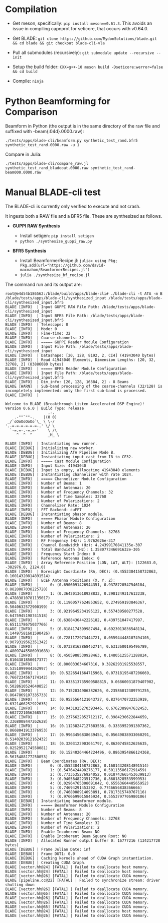 # Compilation

- Get meson, specifically: `pip install meson==0.61.3`.
  This avoids an issue in compiling capnprot for seticore, that occurs with v0.64.0.

- Get BLADE: `git clone https://github.com/MydonSolutions/blade.git && cd blade && git checkout blade-cli-vla`

- Pull all submodules (recursively): `git submodule update --recursive --init`

- Setup the build folder: `CXX=g++-10 meson build -Dseticore:werror=false && cd build`

- Compile: `ninja`

# Python Beamforming for Comparison

Beamform in Python (the output is in the same directory of the raw file and suffixed with -beam{:04d}.0000.raw):

`./tests/apps/blade-cli/beamform.py synthetic_test_rand.bfr5 synthetic_test_rand.0000.raw -u 1`

Compare in Julia:

`./tests/apps/blade-cli/compare_raw.jl synthetic_test_rand_bladeout.0000.raw synthetic_test_rand-beam000.0000.raw `

# Manual BLADE-cli test

The BLADE-cli is currently only verified to execute and not crash.

It ingests both a RAW file and a BFR5 file. These are synthesized as follows.

- **GUPPI RAW Synthesis**
	- Install setigen: `pip install setigen`
	- `python ./synthesize_guppi_raw.py`

- **BFR5 Synthesis**
	- Install BeamformerRecipe.jl: `julia> using Pkg; Pkg.add(url="https://github.com/david-macmahon/BeamformerRecipes.jl")`
	- `julia ./synthesize_bf_recipe.jl`

The command run and its output are:

```
root@e4d54b186562:/blade/build/apps/blade-cli# ./blade-cli -t ATA -m B /blade/tests/apps/blade-cli/synthesized_input /blade/tests/apps/blade-cli/synthesized_input.bfr5 
BLADE [INFO]  | Input GUPPI RAW File Path: /blade/tests/apps/blade-cli/synthesized_input
BLADE [INFO]  | Input BFR5 File Path: /blade/tests/apps/blade-cli/synthesized_input.bfr5
BLADE [INFO]  | Telescope: 0
BLADE [INFO]  | Mode: 0
BLADE [INFO]  | Fine-time: 32
BLADE [INFO]  | Coarse-channels: 32
BLADE [INFO]  | ===== GUPPI Reader Module Configuration
BLADE [INFO]  | Input File Path: /blade/tests/apps/blade-cli/synthesized_input
BLADE [INFO]  | Datashape: [20, 128, 8192, 2, CI4] (41943040 bytes)
BLADE [INFO]  | Read 41943040 Elements, Dimension Lengths: [20, 32, 32768, 2] (83886080 bytes)
BLADE [INFO]  | ===== BFR5 Reader Module Configuration
BLADE [INFO]  | Input File Path: /blade/tests/apps/blade-cli/synthesized_input.bfr5
BLADE [INFO]  | Dim_info: [20, 128, 16384, 2] - 8 Beams
BLADE [WARN]  | Sub-band processing of the coarse-channels (32/128) is incompletely implemented: only the first sub-band is processed.
BLADE [INFO]  | 

Welcome to BLADE (Breakthrough Listen Accelerated DSP Engine)!
Version 0.6.0 | Build Type: release
                   .-.
    .-""`""-.    |(0 0)
 _/`oOoOoOoOo`\_ \ \-/
'.-=-=-=-=-=-=-.' \/ \
  `-=.=-.-=.=-'    \ /\
     ^  ^  ^       _H_ \
            
BLADE [INFO]  | Instantiating new runner.
BLADE [DEBUG] | Initializing new worker.
BLADE [DEBUG] | Initializing ATA Pipeline Mode B.
BLADE [DEBUG] | Instantiating input cast from I8 to CF32.
BLADE [INFO]  | ===== Cast Module Configuration
BLADE [INFO]  | Input Size: 41943040
BLADE [DEBUG] | Input is empty, allocating 41943040 elements
BLADE [DEBUG] | Instantiating channelizer with rate 1024.
BLADE [INFO]  | ===== Channelizer Module Configuration
BLADE [INFO]  | Number of Beams: 1
BLADE [INFO]  | Number of Antennas: 20
BLADE [INFO]  | Number of Frequency Channels: 32
BLADE [INFO]  | Number of Time Samples: 32768
BLADE [INFO]  | Number of Polarizations: 2
BLADE [INFO]  | Channelizer Rate: 1024
BLADE [INFO]  | FFT Backend: cuFFT
BLADE [DEBUG] | Instantiating phasor module.
BLADE [INFO]  | ===== Phasor Module Configuration
BLADE [INFO]  | Number of Beams: 8
BLADE [INFO]  | Number of Antennas: 20
BLADE [INFO]  | Number of Frequency Channels: 32768
BLADE [INFO]  | Number of Polarizations: 2
BLADE [INFO]  | RF Frequency (Hz): 1.9762626e-317
BLADE [INFO]  | Channel Bandwidth (Hz): 4.24399170841135e-307
BLADE [INFO]  | Total Bandwidth (Hz): 1.358077346691632e-305
BLADE [INFO]  | Frequency Start Index: 0
BLADE [INFO]  | Reference Antenna Index: 0
BLADE [INFO]  | Array Reference Position (LON, LAT, ALT): (122683.0, -382976.0, 2124.0)
BLADE [INFO]  | Boresight Coordinate (RA, DEC): (0.4552384158732863, 0.16014320814891514)
BLADE [INFO]  | ECEF Antenna Positions (X, Y, Z):
BLADE [INFO]  |     0: (0.6906091426944351, 0.9378720547546184, 0.8828087038225728)
BLADE [INFO]  |     1: (0.3642013618928833, 0.2981249317612238, 0.47883810781135017)
BLADE [INFO]  |     2: (0.11960577624853652, 0.274959193846367, 0.5040632572900199)
BLADE [INFO]  |     3: (0.9219645234195122, 0.557439580277528, 0.6475945198741518)
BLADE [INFO]  |     4: (0.6388436442226182, 0.439751047417997, 0.6511178675037766)
BLADE [INFO]  |     5: (0.8184174399987494, 0.6923013836548134, 0.14497581601590426)
BLADE [INFO]  |     6: (0.7281172973444721, 0.055944448107494105, 0.9079319562351342)
BLADE [INFO]  |     7: (0.07328162868452714, 0.6313600195496789, 0.48097445586991683)
BLADE [INFO]  |     8: (0.4505988530928463, 0.14805125571288824, 0.8104381850017377)
BLADE [INFO]  |     9: (0.800033634667316, 0.38262931925538557, 0.5351099944362997)
BLADE [INFO]  |     10: (0.5226541664715968, 0.07318195487206669, 0.7667234567174142)
BLADE [INFO]  |     11: (0.033513735900588815, 0.06860031879407902, 0.5028610524640852)
BLADE [INFO]  |     12: (0.7152034906382626, 0.23586012389791255, 0.8647869107335733)
BLADE [INFO]  |     13: (0.9525564121043727, 0.8376470732353919, 0.6321466252922635)
BLADE [INFO]  |     14: (0.9431925270393446, 0.6762389847632453, 0.6027221056268577)
BLADE [INFO]  |     15: (0.2376622852712117, 0.3984230622844659, 0.3368008447262628)
BLADE [INFO]  |     16: (0.11238247127883538, 0.3333952991307362, 0.8668041913376953)
BLADE [INFO]  |     17: (0.9963456838639454, 0.05649038933060291, 0.5140203912162432)
BLADE [INFO]  |     18: (0.3203122903051797, 0.8620745812626635, 0.8252952174558081)
BLADE [INFO]  |     19: (0.15240264464224496, 0.8863954866124368, 0.5615488177250053)
BLADE [INFO]  | Beam Coordinates (RA, DEC):
BLADE [INFO]  |     0: (0.4552384158732863, 0.16014320814891514)
BLADE [INFO]  |     1: (0.5476424498276177, 0.5011358617291459)
BLADE [INFO]  |     2: (0.7733535276924052, 0.018743665453639813)
BLADE [INFO]  |     3: (0.9405848223512736, 0.8601828553599953)
BLADE [INFO]  |     4: (0.02964765308691042, 0.6556360448565952)
BLADE [INFO]  |     5: (0.74694291453392, 0.7746656838366666)
BLADE [INFO]  |     6: (0.7468008914093891, 0.7817315740767116)
BLADE [INFO]  |     7: (0.9766699015845924, 0.5553797706980106)
BLADE [DEBUG] | Instantiating beamformer module.
BLADE [INFO]  | ===== Beamformer Module Configuration
BLADE [INFO]  | Number of Beams: 8
BLADE [INFO]  | Number of Antennas: 20
BLADE [INFO]  | Number of Frequency Channels: 32768
BLADE [INFO]  | Number of Time Samples: 32
BLADE [INFO]  | Number of Polarizations: 2
BLADE [INFO]  | Enable Incoherent Beam: NO
BLADE [INFO]  | Enable Incoherent Beam Square Root: NO
BLADE [INFO]  | Allocated Runner output buffer 0: 16777216 (134217728 bytes)
BLADE [DEBUG] | Frame Julian Date: inf
BLADE [DEBUG] | Frame DUT1: 0.0
BLADE [DEBUG] | Caching kernels ahead of CUDA Graph instantiation.
BLADE [DEBUG] | Creating CUDA Graph.
BLADE [vector.hh@24] [FATAL] | Failed to deallocate host memory.
BLADE [vector.hh@24] [FATAL] | Failed to deallocate host memory.
BLADE [vector.hh@26] [FATAL] | Failed to deallocate CUDA memory.
BLADE [pipeline.cc@22] [FATAL] | Failed to synchronize stream: driver shutting down
BLADE [vector.hh@26] [FATAL] | Failed to deallocate CUDA memory.
BLADE [vector.hh@65] [FATAL] | Failed to deallocate CUDA memory.
BLADE [vector.hh@26] [FATAL] | Failed to deallocate CUDA memory.
BLADE [vector.hh@26] [FATAL] | Failed to deallocate CUDA memory.
BLADE [vector.hh@65] [FATAL] | Failed to deallocate CUDA memory.
BLADE [vector.hh@24] [FATAL] | Failed to deallocate host memory.
BLADE [vector.hh@26] [FATAL] | Failed to deallocate CUDA memory.
```